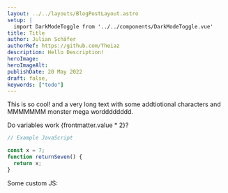 ```yaml
---
layout: ../../layouts/BlogPostLayout.astro
setup: |
  import DarkModeToggle from '../../components/DarkModeToggle.vue'
title: Title
author: Julian Schäfer
authorRef: https://github.com/Theiaz
description: Hello Description!
heroImage:
heroImageAlt:
publishDate: 20 May 2022
draft: false,
keywords: ["todo"]
---
```


This is so cool! and a very long text with some addtiotional characters and MMMMMMM monster mega wordddddddd.

Do variables work {frontmatter.value * 2}?

```javascript
// Example JavaScript

const x = 7;
function returnSeven() {
  return x;
}
```

Some custom JS: <DarkModeToggle client:load/>
